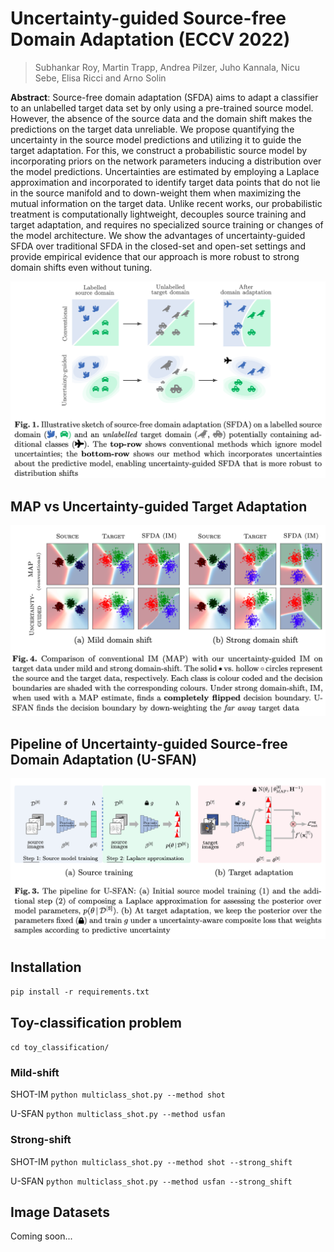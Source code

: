 # Uncertainty-guided Source-free Domain Adaptation (ECCV 2022)
> Subhankar Roy, Martin Trapp, Andrea Pilzer, Juho Kannala, Nicu Sebe, Elisa Ricci and Arno Solin

**Abstract**: Source-free domain adaptation (SFDA) aims to adapt a classifier to an unlabelled target data set by only using a pre-trained source model. 
However, the absence of the source data and the domain shift makes the predictions on the target data unreliable. 
We propose quantifying the uncertainty in the source model predictions and utilizing it to guide the target adaptation. 
For this, we construct a probabilistic source model by incorporating priors on the network parameters inducing a distribution 
over the model predictions. Uncertainties are estimated by employing a Laplace approximation and incorporated to identify 
target data points that do not lie in the source manifold and to down-weight them when maximizing the mutual information 
on the target data. Unlike recent works, our probabilistic treatment is computationally lightweight, decouples source 
training and target adaptation, and requires no specialized source training or changes of the model architecture. 
We show the advantages of uncertainty-guided SFDA over traditional SFDA in the closed-set and open-set settings and 
provide empirical evidence that our approach is more robust to strong domain shifts even without tuning.

![](assets/teaser.png)

## MAP vs Uncertainty-guided Target Adaptation
![](assets/toy_classification.png)

## Pipeline of Uncertainty-guided Source-free Domain Adaptation (U-SFAN)
![](assets/pipeline.png)

## Installation
``` pip install -r requirements.txt ```

## Toy-classification problem

``` cd toy_classification/ ```

### Mild-shift

SHOT-IM
``` python multiclass_shot.py --method shot ```

U-SFAN
``` python multiclass_shot.py --method usfan ```

### Strong-shift
SHOT-IM
``` python multiclass_shot.py --method shot --strong_shift ```

U-SFAN
``` python multiclass_shot.py --method usfan --strong_shift ```

## Image Datasets
Coming soon...
